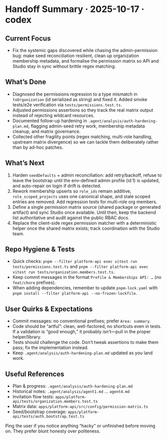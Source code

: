 # Handoff Summary · 2025-10-17 · codex

## Current Focus
- Fix the systemic gaps discovered while chasing the admin-permission bug: make seed reconciliation resilient, clean up organization membership metadata, and formalise the permission matrix so API and Studio stay in sync without brittle regex matching.

## What’s Done
- Diagnosed the permissions regression to a type mismatch in `toOrganization` (id serialized as string) and fixed it. Added smoke tests/e2e verification via `tests/permissions.test.ts`.
- Adjusted permissions assertions so they track the real matrix output instead of rejecting wildcard resources.
- Documented follow-up hardening in `.agent/analysis/auth-hardening-plan.md`, flagging admin-seed retry work, membership metadata cleanup, and matrix governance.
- Collected other fragility points (regex matching, multi-role handling, upstream matrix divergence) so we can tackle them deliberately rather than by ad-hoc patches.

## What’s Next
1. Harden `seedDefaults` + admin reconciliation: add retry/backoff, refuse to leave the bootstrap until the env-defined admin profile (id 1) is updated, and auto-repair on login if drift is detected.
2. Rework membership upserts so `role_ids` remain additive, `role_scoped_projects` uses one canonical shape, and stale scoped entries are removed. Add regression tests for multi-role org members.
3. Define a single permission matrix source (shared package or generated artifact) and sync Studio once available. Until then, keep the backend list authoritative and audit against the public RBAC docs.
4. Replace the client-side regex permission matcher with a deterministic helper once the shared matrix exists; track coordination with the Studio team.

## Repo Hygiene & Tests
- Quick checks: `pnpm --filter platform-api exec vitest run tests/permissions.test.ts` and `pnpm --filter platform-api exec vitest run tests/organization.members.test.ts`.
- Keep commit messages in the format `Profile & Memberships API: …` (no `feat/chore` prefixes).
- When adding dependencies, remember to update `pnpm-lock.yaml` with `pnpm install --filter platform-api --no-frozen-lockfile`.

## User Quirks & Expectations
- Commit messages: no conventional prefixes; prefer `Area: summary`.
- Code should be “artful”: clean, well-factored, no shortcuts even in tests. If a validation is “good enough,” it probably isn’t—pull in the proper helper/library.
- Tests should challenge the code. Don’t tweak assertions to make them pass; fix the implementation instead.
- Keep `.agent/analysis/auth-hardening-plan.md` updated as you land work.

## Useful References
- Plan & progress: `.agent/analysis/auth-hardening-plan.md`
- Historical notes: `.agent/analysis/agent1.md` … `agent4.md`
- Invitation flow tests: `apps/platform-api/tests/organization.members.test.ts`
- Matrix data: `apps/platform-api/src/config/permission-matrix.ts`
- Seed/bootstrap coverage: `apps/platform-api/tests/auth.bootstrap.test.ts`

Ping the user if you notice anything “hacky” or unfinished before moving on. They prefer blunt honesty over politeness.
